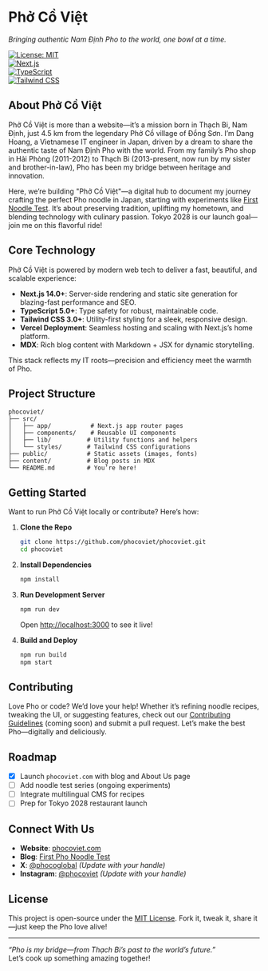 # Phở Cồ Việt
*Bringing authentic Nam Định Pho to the world, one bowl at a time.*

[![License: MIT](https://img.shields.io/badge/License-MIT-yellow.svg)](https://opensource.org/licenses/MIT)  
[![Next.js](https://img.shields.io/badge/Next.js-14.0+-black)](https://nextjs.org/)  
[![TypeScript](https://img.shields.io/badge/TypeScript-5.0+-blue)](https://www.typescriptlang.org/)  
[![Tailwind CSS](https://img.shields.io/badge/Tailwind_CSS-3.0+-38B2AC)](https://tailwindcss.com/)

## About Phở Cồ Việt

Phở Cồ Việt is more than a website—it’s a mission born in Thạch Bi, Nam Định, just 4.5 km from the legendary Phở Cồ village of Đồng Sơn. I’m Dang Hoang, a Vietnamese IT engineer in Japan, driven by a dream to share the authentic taste of Nam Định Pho with the world. From my family’s Pho shop in Hải Phòng (2011-2012) to Thạch Bi (2013-present, now run by my sister and brother-in-law), Pho has been my bridge between heritage and innovation.

Here, we’re building "Phở Cồ Việt"—a digital hub to document my journey crafting the perfect Pho noodle in Japan, starting with experiments like [First Noodle Test](https://phocoviet.com/first-noodle-test). It’s about preserving tradition, uplifting my hometown, and blending technology with culinary passion. Tokyo 2028 is our launch goal—join me on this flavorful ride!

## Core Technology

Phở Cồ Việt is powered by modern web tech to deliver a fast, beautiful, and scalable experience:

- **Next.js 14.0+**: Server-side rendering and static site generation for blazing-fast performance and SEO.  
- **TypeScript 5.0+**: Type safety for robust, maintainable code.  
- **Tailwind CSS 3.0+**: Utility-first styling for a sleek, responsive design.  
- **Vercel Deployment**: Seamless hosting and scaling with Next.js’s home platform.  
- **MDX**: Rich blog content with Markdown + JSX for dynamic storytelling.  

This stack reflects my IT roots—precision and efficiency meet the warmth of Pho.

## Project Structure

```
phocoviet/
├── src/
│   ├── app/           # Next.js app router pages
│   ├── components/    # Reusable UI components
│   ├── lib/          # Utility functions and helpers
│   └── styles/       # Tailwind CSS configurations
├── public/           # Static assets (images, fonts)
├── content/          # Blog posts in MDX
└── README.md         # You’re here!
```

## Getting Started

Want to run Phở Cồ Việt locally or contribute? Here’s how:

1. **Clone the Repo**  
   ```bash
   git clone https://github.com/phocoviet/phocoviet.git
   cd phocoviet
   ```

2. **Install Dependencies**  
   ```bash
   npm install
   ```

3. **Run Development Server**  
   ```bash
   npm run dev
   ```
   Open [http://localhost:3000](http://localhost:3000) to see it live!

4. **Build and Deploy**  
   ```bash
   npm run build
   npm start
   ```

## Contributing

Love Pho or code? We’d love your help! Whether it’s refining noodle recipes, tweaking the UI, or suggesting features, check out our [Contributing Guidelines](CONTRIBUTING.md) (coming soon) and submit a pull request. Let’s make the best Pho—digitally and deliciously.

## Roadmap

- [x] Launch `phocoviet.com` with blog and About Us page  
- [ ] Add noodle test series (ongoing experiments)  
- [ ] Integrate multilingual CMS for recipes  
- [ ] Prep for Tokyo 2028 restaurant launch  

## Connect With Us

- **Website**: [phocoviet.com](https://phocoviet.com)  
- **Blog**: [First Pho Noodle Test](https://www.phocoviet.com/en/journey/first-pho-co-noodle-test-japan)  
- **X**: [@phocoglobal](https://x.com/phocoglobal) *(Update with your handle)*  
- **Instagram**: [@phocoviet](https://instagram.com/phocoviet) *(Update with your handle)*  

## License

This project is open-source under the [MIT License](LICENSE). Fork it, tweak it, share it—just keep the Pho love alive!

---

*“Pho is my bridge—from Thạch Bi’s past to the world’s future.”*  
Let’s cook up something amazing together!
